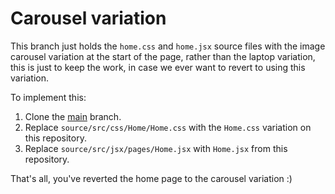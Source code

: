 # Carousel variation

This branch just holds the `home.css` and `home.jsx` source files with the image carousel variation at the start of the page, rather than the laptop variation, this is just to keep the work, in case we ever want to revert to using this variation.

To implement this:
1) Clone the [main](https://github.com/notmax6677/notmax6677.github.io) branch.
2) Replace `source/src/css/Home/Home.css` with the `Home.css` variation on this repository.
3) Replace `source/src/jsx/pages/Home.jsx` with `Home.jsx` from this repository.

That's all, you've reverted the home page to the carousel variation :)
